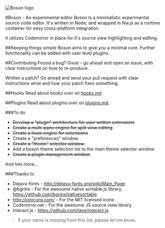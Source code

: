 ![Boson logo](https://raw.githubusercontent.com/isdampe/BosonEditorExperimental/master/assets/boson/media/logo.png)

#Boson - An experimental editor
Boson is a minimalistic experimental source code editor. It's written in Node, and wrapped in
Nw.js as a runtime container for easy cross-platform integration.

It utilizes Codemirror in place for it's source view highlighting and editing.

##Keeping things simple
Boson aims to give you a minimal core. Further functionality can be added with
user level plugins.

##Contributing
Found a bug? Great - go ahead and open an issue, with clear instructions on how to re-produce.  

Written a patch? Go ahead and send your pull request with clear instructions what and how your patch fixes something.

##Hooks
Read about hooks over on [hooks.md](hooks.md).

##Plugins
Read about plugins over on [plugins.md](plugins.md).

###To do
* ~~Develop a "plugin" architecture for user written extensions~~
* ~~Create a multi-pane engine for split view editing~~
* ~~Create a hook engine for extensions~~
* Create a "preferences" window
* ~~Create a "theme" selector window.~~
* Add a boson theme selection list to the main theme selector window
* ~~Create a plugin management window~~.

And lots more...

###Thanks to
* Dejavu-fonts - http://dejavu-fonts.org/wiki/Main_Page
* @bgrins - For the awesome native sortable js library, https://github.com/bgrins/nativesortable
* http://ionicons.com/ - For the MIT licensed icons
* Codemirror.net - For the awesome JS source view library
* Interact.js - https://github.com/taye/interact.js

> If your name is missing from this list, please let me know.

